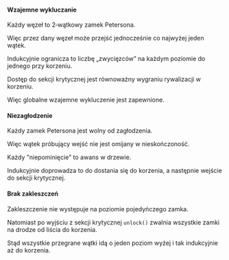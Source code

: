 #### Wzajemne wykluczanie

Każdy węzeł to 2‑wątkowy zamek Petersona.

Więc przez dany węzeł może przejść jednocześnie co najwyżej jeden wątek.

Indukcyjnie ogranicza to liczbę „zwycięzców” na każdym poziomie do jednego przy korzeniu.

Dostęp do sekcji krytycznej jest równoważny wygraniu rywalizacji w korzeniu.

Więc globalne wzajemne wykluczenie jest zapewnione.

#### Niezagłodzenie

Każdy zamek Petersona jest wolny od zagłodzenia.

Więc wątek próbujący wejść nie jest omijany w nieskończoność.

Każdy "niepominięcie" to awans w drzewie.

Indukcyjnie doprowadza to do dostania się do korzenia, a następnie wejście do sekcji krytycznej.

#### Brak zakleszczeń

Zakleszczenie nie występuje na poziomie pojedyńczego zamka.

Natomiast po wyjściu z sekcji krytycznej `unlock()` zwalnia wszystkie zamki na drodze od liścia do korzenia.

Stąd wszystkie przegrane wątki idą o jeden poziom wyżej i tak indukcyjnie aż do korzenia.
